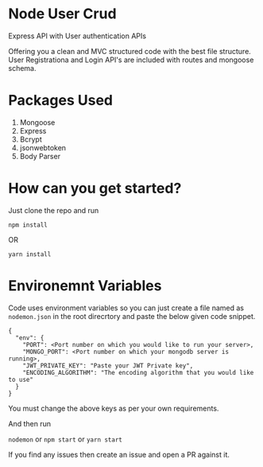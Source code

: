 # Node User Crud


Express API with User authentication APIs

Offering you a clean and MVC structured code with the best file structure. User Registrationa and Login API's are included with routes and mongoose schema.


# Packages Used

  1) Mongoose
  2) Express
  3) Bcrypt
  4) jsonwebtoken
  5) Body Parser

# How can you get started?
  Just clone the repo and run
  
    npm install
    
OR
  
    yarn install
    
# Environemnt Variables

  Code uses environment variables so you can just create a file named as `nodemon.json` in the root direcrtory and paste the below given code snippet.
  
  ```
  {
    "env": {
      "PORT": <Port number on which you would like to run your server>,
      "MONGO_PORT": <Port number on which your mongodb server is running>,
      "JWT_PRIVATE_KEY": "Paste your JWT Private key",
      "ENCODING_ALGORITHM": "The encoding algorithm that you would like to use"
    }
  }
  ```
  
  You must change the above keys as per your own requirements.
  
  And then run
  
  `nodemon` or `npm start` or `yarn start`
  
  If you find any issues then create an issue and open a PR against it.

